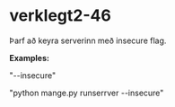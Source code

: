 # verklegt2-46

Þarf að keyra serverinn með insecure flag.


**Examples:**

"--insecure" 

"python mange.py runserrver --insecure"